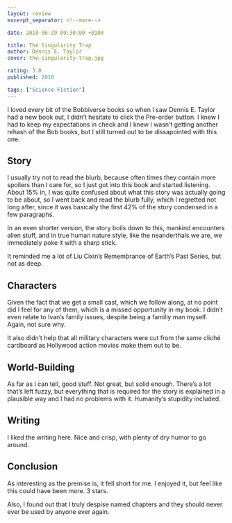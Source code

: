 ```yaml
---
layout: review
excerpt_separator: <!--more-->

date: 2018-06-29 09:30:00 +0100

title: The Singularity Trap
author: Dennis E. Taylor
cover: the-singularity-trap.jpg

rating: 3.0
published: 2018

tags: ["Science Fiction"]
---
```


I loved every bit of the Bobbiverse books so when I saw Dennis E. Taylor had a new book out, I didn’t hesitate to click the Pre-order button. I knew I had to keep my expectations in check and I knew I wasn’t getting another rehash of the Bob books, but I still turned out to be dissapointed with this one.

<!--more-->

## Story

I usually try not to read the blurb, because often times they contain more spoilers than I care for, so I just got into this book and started listening. About 15% in, I was quite confused about what this story was actually going to be about, so I went back and read the blurb fully, which I regretted not long after, since it was basically the first 42% of the story condensed in a few paragraphs.

In an even shorter version, the story boils down to this, mankind encounters alien stuff, and in true human nature style, like the neanderthals we are, we immediately poke it with a sharp stick.

It reminded me a lot of Liu Cixin’s Remembrance of Earth’s Past Series, but not as deep.

## Characters

Given the fact that we get a small cast, which we follow along, at no point did I feel for any of them, which is a missed opportunity in my book. I didn’t even relate to Ivan’s family issues, despite being a familiy man myself. Again, not sure why.

It also didn’t help that all military characters were cut from the same cliché cardboard as Hollywood action movies make them out to be.

## World-Building

As far as I can tell, good stuff. Not great, but solid enough. There’s a lot that’s left fuzzy, but everything that is required for the story is explained in a plausible way and I had no problems with it. Humanity’s stupidity included.

## Writing

I liked the writing here. Nice and crisp, with plenty of dry humor to go around.

## Conclusion

As interesting as the premise is, it fell short for me. I enjoyed it, but feel like this could have been more. 3 stars.

Also, I found out that I truly despise named chapters and they should never ever be used by anyone ever again.

